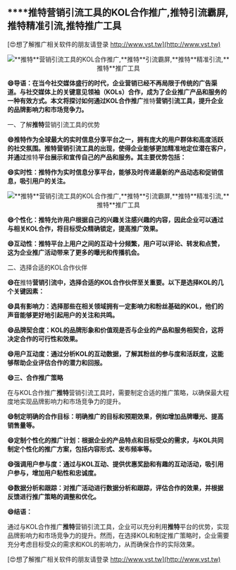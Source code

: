 ## ****推特**营销引流工具的KOL合作推广,**推特**引流霸屏,**推特**精准引流,**推特**推广工具**

[😍想了解推广相关软件的朋友请登录 http://www.vst.tw](http://www.vst.tw)

 <center><img src="https://vst.tw/MP4/tuiguang/png/4.png" alt="**推特**营销引流工具的KOL合作推广,**推特**引流霸屏,**推特**精准引流,**推特**推广工具"></center>

**😄导语：在当今社交媒体盛行的时代，企业营销已经不再局限于传统的广告渠道。与社交媒体上的关键意见领袖（KOLs）合作，成为了企业推广产品和服务的一种有效方式。本文将探讨如何通过KOL合作推广**推特**营销引流工具，提升企业的品牌影响力和市场竞争力。**

一、了解**推特**营销引流工具的优势

**😄**推特**作为全球最大的实时信息分享平台之一，拥有庞大的用户群体和高度活跃的社交氛围。**推特**营销引流工具的出现，使得企业能够更加精准地定位潜在客户，并通过**推特**平台展示和宣传自己的产品和服务。其主要优势包括：**

**😄实时性：**推特**作为实时信息分享平台，能够及时传递最新的产品动态和促销信息，吸引用户的关注。**

 <center><img src="https://vst.tw/MP4/tuiguang/png/4.png" alt="**推特**营销引流工具的KOL合作推广,**推特**引流霸屏,**推特**精准引流,**推特**推广工具"></center>

**😄个性化：**推特**允许用户根据自己的兴趣关注感兴趣的内容，因此企业可以通过与相关KOL合作，将目标受众精确锁定，提高推广效果。**

**😄互动性：**推特**平台上用户之间的互动十分频繁，用户可以评论、转发和点赞，这为企业推广活动带来了更多的曝光和传播机会。**

二、选择合适的KOL合作伙伴

**😄在**推特**营销引流中，选择合适的KOL合作伙伴至关重要。以下是选择KOL的几个关键因素：**

**😄具有影响力：选择那些在相关领域拥有一定影响力和粉丝基础的KOL，他们的声音能够更好地引起用户的关注和共鸣。**

**😄品牌契合度：KOL的品牌形象和价值观是否与企业的产品和服务相契合，这将决定合作的可行性和效果。**

**😄用户互动度：通过分析KOL的互动数据，了解其粉丝的参与度和活跃度，这能够帮助企业评估合作的潜力和回报。**

**😄三、合作推广策略**

在与KOL合作推广**推特**营销引流工具时，需要制定合适的推广策略，以确保最大程度地实现品牌影响力和市场竞争力的提升。

**😄制定明确的合作目标：明确推广的目标和预期效果，例如增加品牌曝光、提高销售量等。**

**😄定制个性化的推广计划：根据企业的产品特点和目标受众的需求，与KOL共同制定个性化的推广方案，包括内容形式、发布频率等。**

**😄强调用户参与度：通过与KOL互动、提供优惠奖励和有趣的互动活动，吸引用户参与，增加用户粘性和忠诚度。**

**😄数据分析和跟踪：对推广活动进行数据分析和跟踪，评估合作的效果，并根据反馈进行推广策略的调整和优化。**

**😄结语：**

通过与KOL合作推广**推特**营销引流工具，企业可以充分利用**推特**平台的优势，实现品牌影响力和市场竞争力的提升。然而，在选择KOL和制定推广策略时，企业需要充分考虑目标受众的需求和KOL的影响力，从而确保合作的实际效果。

[😍想了解推广相关软件的朋友请登录 http://www.vst.tw](http://www.vst.tw)



